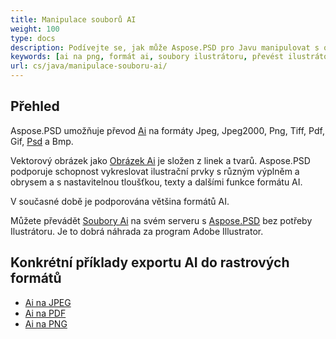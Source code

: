 ```yaml
---
title: Manipulace souborů AI
weight: 100
type: docs
description: Podívejte se, jak může Aspose.PSD pro Javu manipulovat s obrázky AI.
keywords: [ai na png, formát ai, soubory ilustrátoru, převést ilustrátor, ai na pdf, ai na jpeg, ai na tiff, ai na psd, psd api, java, ukázkový kód]
url: cs/java/manipulace-souboru-ai/
---
```


## **Přehled**
Aspose.PSD umožňuje převod [Ai](/psd/cs/net/ai-adobe-illustrator-format/) na formáty Jpeg, Jpeg2000, Png, Tiff, Pdf, Gif, [Psd](https://reference.aspose.com/psd/java/com.aspose.psd.fileformats.psd/psdimage/) a Bmp.

Vektorový obrázek jako [Obrázek Ai](https://reference.aspose.com/psd/java/com.aspose.psd.fileformats.ai/aiimage) je složen z linek a tvarů. Aspose.PSD podporuje schopnost vykreslovat ilustrační prvky s různým výplněm a obrysem a s nastavitelnou tloušťkou, texty a dalšími funkce formátu AI.

V současné době je podporována většina formátů AI.

Můžete převádět [Soubory Ai](/psd/cs/net/ai-adobe-illustrator-format/) na svém serveru s [Aspose.PSD](https://products.aspose.com/psd/java) bez potřeby Ilustrátoru. Je to dobrá náhrada za program Adobe Illustrator.

## **Konkrétní příklady exportu AI do rastrových formátů**
- [Ai na JPEG](/psd/cs/java/convert/ai-to-jpg/)
- [Ai na PDF](/psd/cs/java/convert/ai-to-pdf/)
- [Ai na PNG](/psd/cs/java/convert/ai-to-png/)
